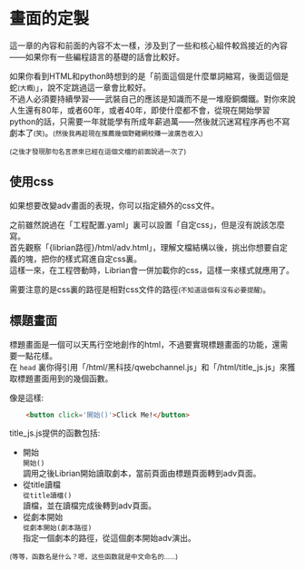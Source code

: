 # 畫面的定製

這一章的內容和前面的內容不太一樣，涉及到了一些和核心組件較爲接近的內容——如果你有一些編程語言的基礎的話會比較好。 

如果你看到HTML和python時想到的是「前面這個是什麼單詞縮寫，後面這個是蛇<small>(大概)</small>」，說不定跳過這一章會比較好。   
不過人必須要持續學習——武裝自己的應該是知識而不是一堆廢銅爛鐵。對你來說人生還有80年，或者60年，或者40年，即使什麼都不會，從現在開始學習python的話，只需要一年就能學有所成年薪過萬——然後就沉迷寫程序再也不寫劇本了<small>(笑)</small>。<small>(然後我再趁現在推薦幾個野雞網校賺一波廣告收入)</small>

<small>(之後才發現那句名言原來已經在這個文檔的前面說過一次了)</small>

## 使用css

如果想要改變adv畫面的表現，你可以指定額外的css文件。

之前雖然說過在「工程配置.yaml」裏可以設置「自定css」，但是沒有說該怎麼寫。   
首先觀察「{librian路徑}/html/adv.html」，理解文檔結構以後，挑出你想要自定義的塊，把你的樣式寫進自定css裏。   
這樣一來，在工程啓動時，Librian會一併加載你的css，這樣一來樣式就應用了。   

需要注意的是css裏的路徑是相對css文件的路徑<small>(不知道這個有沒有必要提醒)</small>。


## 標題畫面

標題畫面是一個可以天馬行空地創作的html，不過要實現標題畫面的功能，還需要一點花樣。    
在 `head` 裏你得引用「/html/黑科技/qwebchannel.js」和「/html/title_js.js」來獲取標題畫面用到的幾個函數。   

像是這樣:
```html
    <button click='開始()'>Click Me!</button>
```
title_js.js提供的函數包括: 
    
+ 開始     
  `開始()`   
  調用之後Librian開始讀取劇本，當前頁面由標題頁面轉到adv頁面。
+ 從title讀檔    
  `從title讀檔()`    
  讀檔，並在讀檔完成後轉到adv頁面。
+ 從劇本開始   
  `從劇本開始(劇本路徑)`   
  指定一個劇本的路徑，從這個劇本開始adv演出。

<small>(等等，函数名是什么？嗯，这些函数就是中文命名的……)</small>